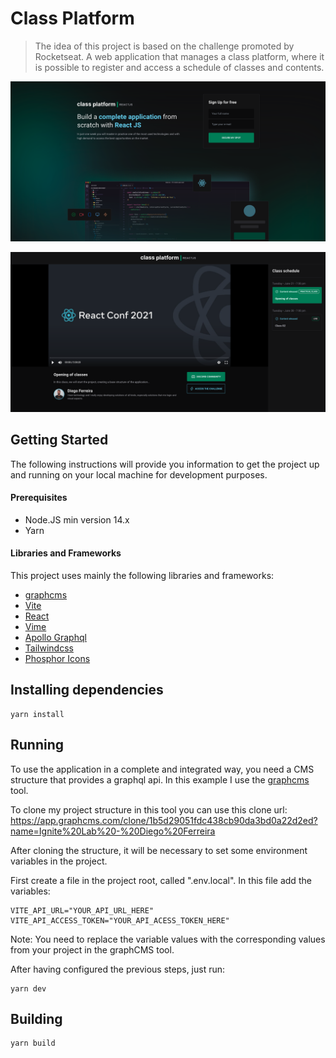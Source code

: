 # Class Platform

> The idea of this project is based on the challenge promoted by Rocketseat. A web application that manages a class platform, where it is possible to register and access a schedule of classes and contents.

![Class Platform](https://raw.githubusercontent.com/diego5f5/class-platform/main/readme-files/presentation1.png)

![Class Platform](https://raw.githubusercontent.com/diego5f5/class-platform/main/readme-files/presentation2.png)

## Getting Started

The following instructions will provide you information to get the project up and running on your local machine for development purposes.

#### Prerequisites

- Node.JS min version 14.x
- Yarn

#### Libraries and Frameworks

This project uses mainly the following libraries and frameworks:

- [graphcms](https://graphcms.com/)
- [Vite](https://vitejs.dev/)
- [React](https://reactjs.org/)
- [Vime](https://vimejs.com/)
- [Apollo Graphql](https://www.apollographql.com/)
- [Tailwindcss](https://tailwindcss.com/)
- [Phosphor Icons](https://phosphoricons.com/)

## Installing dependencies

```
yarn install
```

## Running

To use the application in a complete and integrated way, you need a CMS structure that provides a graphql api.
In this example I use the [graphcms](https://graphcms.com/) tool.

To clone my project structure in this tool you can use this clone url:
https://app.graphcms.com/clone/1b5d29051fdc438cb90da3bd0a22d2ed?name=Ignite%20Lab%20-%20Diego%20Ferreira

After cloning the structure, it will be necessary to set some environment variables in the project.

First create a file in the project root, called ".env.local".
In this file add the variables:

```
VITE_API_URL="YOUR_API_URL_HERE"
VITE_API_ACCESS_TOKEN="YOUR_API_ACESS_TOKEN_HERE"
```

Note: You need to replace the variable values with the corresponding values from your project in the graphCMS tool.

After having configured the previous steps, just run:

```
yarn dev
```

## Building

```
yarn build
```

